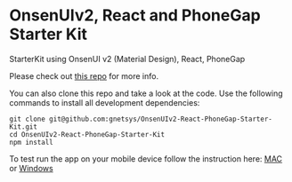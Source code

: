 # OnsenUIv2, React and PhoneGap Starter Kit
StarterKit using OnsenUI v2 (Material Design), React, PhoneGap

Please check out [this repo](https://github.com/OnsenUI/react-onsenui) for more info.

You can also clone this repo and take a look at the code. Use the following commands to install all development dependencies:

```
git clone git@github.com:gnetsys/OnsenUIv2-React-PhoneGap-Starter-Kit.git 
cd OnsenUIv2-React-PhoneGap-Starter-Kit
npm install
```

To test run the app on your mobile device follow the instruction here: 
[MAC](http://docs.phonegap.com/getting-started/1-install-phonegap/desktop/#mac) or 
[Windows](http://docs.phonegap.com/getting-started/1-install-phonegap/desktop/#win)